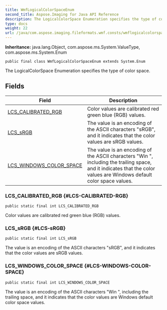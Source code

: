 ```yaml
---
title: WmfLogicalColorSpaceEnum
second_title: Aspose.Imaging for Java API Reference
description: The LogicalColorSpace Enumeration specifies the type of color space.
type: docs
weight: 22
url: /java/com.aspose.imaging.fileformats.wmf.consts/wmflogicalcolorspaceenum/
---
```

**Inheritance:**
java.lang.Object, com.aspose.ms.System.ValueType, com.aspose.ms.System.Enum
```
public final class WmfLogicalColorSpaceEnum extends System.Enum
```

The LogicalColorSpace Enumeration specifies the type of color space.
## Fields

| Field | Description |
| --- | --- |
| [LCS_CALIBRATED_RGB](#LCS-CALIBRATED-RGB) | Color values are calibrated red green blue (RGB) values. |
| [LCS_sRGB](#LCS-sRGB) | The value is an encoding of the ASCII characters "sRGB", and it indicates that the color values are sRGB values. |
| [LCS_WINDOWS_COLOR_SPACE](#LCS-WINDOWS-COLOR-SPACE) | The value is an encoding of the ASCII characters "Win ", including the trailing space, and it indicates that the color values are Windows default color space values. |
### LCS_CALIBRATED_RGB {#LCS-CALIBRATED-RGB}
```
public static final int LCS_CALIBRATED_RGB
```


Color values are calibrated red green blue (RGB) values.

### LCS_sRGB {#LCS-sRGB}
```
public static final int LCS_sRGB
```


The value is an encoding of the ASCII characters "sRGB", and it indicates that the color values are sRGB values.

### LCS_WINDOWS_COLOR_SPACE {#LCS-WINDOWS-COLOR-SPACE}
```
public static final int LCS_WINDOWS_COLOR_SPACE
```


The value is an encoding of the ASCII characters "Win ", including the trailing space, and it indicates that the color values are Windows default color space values.


